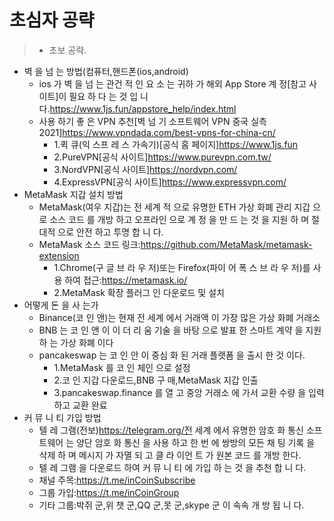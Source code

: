 # 초심자 공략

> * 초보 공략.

* 벽 을 넘 는 방법(컴퓨터,핸드폰(ios,android)
    * ios 가 벽 을 넘 는 관건 적 인 요 소 는 귀하 가 해외 App Store 계 정[참고 사이트]이 필요 하 다 는 것 입 니 다.https://www.1js.fun/appstore_help/index.html
    * 사용 하기 좋 은 VPN 추천[벽 넘 기 소프트웨어 VPN 중국 실측 2021]https://www.vpndada.com/best-vpns-for-china-cn/
        * 1.퀵 큐(익 스프 레 스 가속기)[공식 홈 페이지]https://www.1js.fun
        * 2.PureVPN[공식 사이트]https://www.purevpn.com.tw/
        * 3.NordVPN[공식 사이트]https://nordvpn.com/
        * 4.ExpressVPN[공식 사이트]https://www.expressvpn.com/
* MetaMask 지갑 설치 방법
    * MetaMask(여우 지갑)는 전 세계 적 으로 유명한 ETH 가상 화폐 관리 지갑 으로 소스 코드 를 개방 하고 오프라인 으로 계 정 을 만 드 는 것 을 지원 하 며 절대적 으로 안전 하고 투명 합 니 다.
    * MetaMask 소스 코드 링크:https://github.com/MetaMask/metamask-extension
        * 1.Chrome(구 글 브 라 우 저)또는 Firefox(파이 어 폭 스 브 라 우 저)를 사용 하여 접근:https://metamask.io/
        * 2.MetaMask 확장 플러그 인 다운로드 및 설치
* 어떻게 돈 을 사 는가
    * Binance(코 인 앤)는 현재 전 세계 에서 거래액 이 가장 많은 가상 화폐 거래소
    * BNB 는 코 인 앤 이 이 더 리 움 기술 을 바탕 으로 발표 한 스마트 계약 을 지원 하 는 가상 화폐 이다
    * pancakeswap 는 코 인 안 이 중심 화 된 거래 플랫폼 을 출시 한 것 이다.
        * 1.MetaMask 를 코 인 체인 으로 설정
        * 2.코 인 지갑 다운로드,BNB 구 매,MetaMask 지갑 인출
        * 3.pancakeswap.finance 를 열 고 중앙 거래소 에 가서 교환 수량 을 입력 하고 교환 완료
* 커 뮤 니 티 가입 방법
    * 텔 레 그램(전보)https://telegram.org/전 세계 에서 유명한 암호 화 통신 소프트웨어 는 양단 암호 화 통신 을 사용 하고 한 번 에 쌍방의 모든 채 팅 기록 을 삭제 하 며 메시지 가 자멸 되 고 클 라 이언 트 가 원본 코드 를 개방 한다.
    * 텔 레 그램 을 다운로드 하여 커 뮤 니 티 에 가입 하 는 것 을 추천 합 니 다.
    * 채널 주목:https://t.me/inCoinSubscribe
    * 그룹 가입:https://t.me/inCoinGroup
    * 기타 그룹:박쥐 군,위 챗 군,QQ 군,못 군,skype 군 이 속속 개 방 됩 니 다.